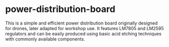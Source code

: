 # power-distribution-board
This is a simple and efficient power distribution board originally designed for drones, later adapted for workshop use. It features LM7805 and LM2595 regulators and can be easily produced using basic acid etching techniques with commonly available components.
